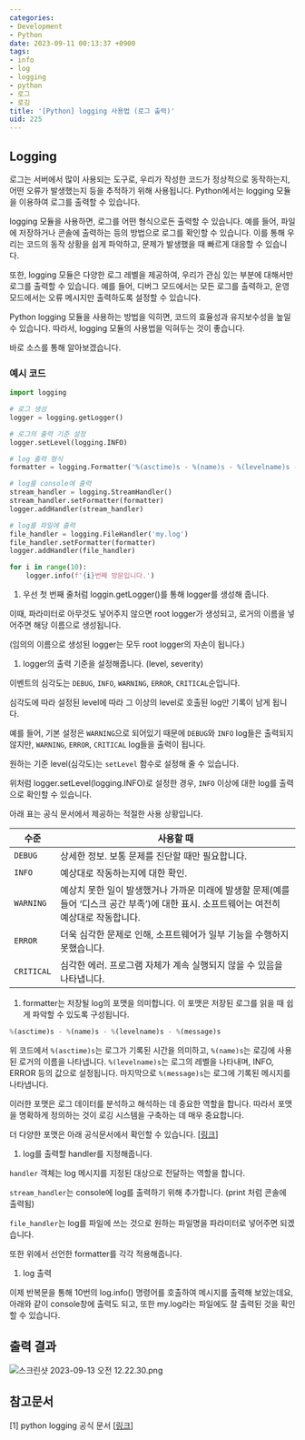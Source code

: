 ```yaml
---
categories:
- Development
- Python
date: 2023-09-11 00:13:37 +0900
tags:
- info
- log
- logging
- python
- 로그
- 로깅
title: '[Python] logging 사용법 (로그 출력)'
uid: 225
---
```


## Logging

로그는 서버에서 많이 사용되는 도구로, 우리가 작성한 코드가 정상적으로 동작하는지, 어떤 오류가 발생했는지 등을 추적하기 위해 사용됩니다. Python에서는 logging 모듈을 이용하여 로그를 출력할 수 있습니다.

logging 모듈을 사용하면, 로그를 어떤 형식으로든 출력할 수 있습니다. 예를 들어, 파일에 저장하거나 콘솔에 출력하는 등의 방법으로 로그를 확인할 수 있습니다. 이를 통해 우리는 코드의 동작 상황을 쉽게 파악하고, 문제가 발생했을 때 빠르게 대응할 수 있습니다.

또한, logging 모듈은 다양한 로그 레벨을 제공하여, 우리가 관심 있는 부분에 대해서만 로그를 출력할 수 있습니다. 예를 들어, 디버그 모드에서는 모든 로그를 출력하고, 운영 모드에서는 오류 메시지만 출력하도록 설정할 수 있습니다.

Python logging 모듈을 사용하는 방법을 익히면, 코드의 효율성과 유지보수성을 높일 수 있습니다. 따라서, logging 모듈의 사용법을 익혀두는 것이 좋습니다.

바로 소스를 통해 알아보겠습니다.

### 예시 코드

```python
import logging

# 로그 생성
logger = logging.getLogger()

# 로그의 출력 기준 설정
logger.setLevel(logging.INFO)

# log 출력 형식
formatter = logging.Formatter('%(asctime)s - %(name)s - %(levelname)s - %(message)s')

# log를 console에 출력
stream_handler = logging.StreamHandler()
stream_handler.setFormatter(formatter)
logger.addHandler(stream_handler)

# log를 파일에 출력
file_handler = logging.FileHandler('my.log')
file_handler.setFormatter(formatter)
logger.addHandler(file_handler)

for i in range(10):
	logger.info(f'{i}번째 방문입니다.')
```

1. 우선 첫 번째 줄처럼 loggin.getLogger()를 통해 logger를 생성해 줍니다.

이때, 파라미터로 아무것도 넣어주지 않으면 root logger가 생성되고, 로거의 이름을 넣어주면 해당 이름으로 생성됩니다.

(임의의 이름으로 생성된 logger는 모두 root logger의 자손이 됩니다.)

1. logger의 출력 기준을 설정해줍니다. (level, severity)

이벤트의 심각도는 `DEBUG`, `INFO`, `WARNING`, `ERROR`, `CRITICAL`순입니다. 

심각도에 따라 설정된 level에 따라 그 이상의 level로 호출된 log만 기록이 남게 됩니다.

예를 들어, 기본 설정은 `WARNING`으로 되어있기 때문에 `DEBUG`와 `INFO` log들은 출력되지 않지만, `WARNING`, `ERROR`, `CRITICAL` log들을 출력이 됩니다.

원하는 기준 level(심각도)는 `setLevel` 함수로 설정해 줄 수 있습니다.

위처럼 logger.setLevel(logging.INFO)로 설정한 경우, `INFO` 이상에 대한 log를 출력으로 확인할 수 있습니다.

아래 표는 공식 문서에서 제공하는 적절한 사용 상황입니다.

| 수준 | 사용할 때 |
| --- | --- |
| `DEBUG` | 상세한 정보. 보통 문제를 진단할 때만 필요합니다. |
| `INFO` | 예상대로 작동하는지에 대한 확인. |
| `WARNING` | 예상치 못한 일이 발생했거나 가까운 미래에 발생할 문제(예를 들어 ‘디스크 공간 부족’)에 대한 표시. 소프트웨어는 여전히 예상대로 작동합니다. |
| `ERROR` | 더욱 심각한 문제로 인해, 소프트웨어가 일부 기능을 수행하지 못했습니다. |
| `CRITICAL` | 심각한 에러. 프로그램 자체가 계속 실행되지 않을 수 있음을 나타냅니다. |

1. formatter는 저장될 log의 포맷을 의미합니다. 이 포맷은 저장된 로그를 읽을 때 쉽게 파악할 수 있도록 구성됩니다.

```python
%(asctime)s - %(name)s - %(levelname)s - %(message)s
```

위 코드에서 `%(asctime)s`는 로그가 기록된 시간을 의미하고, `%(name)s`는 로깅에 사용된 로거의 이름을 나타냅니다. `%(levelname)s`는 로그의 레벨을 나타내며, INFO, ERROR 등의 값으로 설정됩니다. 마지막으로 `%(message)s`는 로그에 기록된 메시지를 나타냅니다. 

이러한 포맷은 로그 데이터를 분석하고 해석하는 데 중요한 역할을 합니다. 따라서 포맷을 명확하게 정의하는 것이 로깅 시스템을 구축하는 데 매우 중요합니다. 

더 다양한 포맷은 아래 공식문서에서 확인할 수 있습니다. [[링크](https://docs.python.org/ko/3/library/logging.html#logrecord-attributes)]

1. log를 출력할 handler를 지정해줍니다.

`handler` 객체는 log 메시지를 지정된 대상으로 전달하는 역할을 합니다.

`stream_handler`는 console에 log를 출력하기 위해 추가합니다. (print 처럼 콘솔에 출력됨)

`file_handler`는 log를 파일에 쓰는 것으로 원하는 파일명을 파라미터로 넣어주면 되겠습니다.

또한 위에서 선언한 formatter를 각각 적용해줍니다.

1. log 출력

이제 반복문을 통해 10번의 log.info() 명령어를 호출하여 메시지를 출력해 보았는데요, 아래와 같이 console창에 출력도 되고, 또한 my.log라는 파일에도 잘 출력된 것을 확인할 수 있습니다.

## 출력 결과

![스크린샷 2023-09-13 오전 12.22.30.png](https://i.imgur.com/TOUCA84.png)

## 참고문서

[1] python logging 공식 문서 [[링크](https://docs.python.org/ko/3/howto/logging.html)]